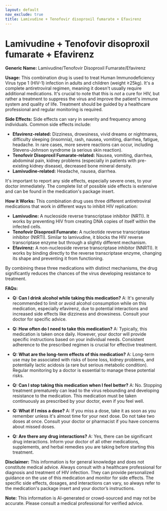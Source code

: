 ```yaml
---
layout: default
nav_exclude: true
title: Lamivudine + Tenofovir disoproxil fumarate + Efavirenz
---
```


# Lamivudine + Tenofovir disoproxil fumarate + Efavirenz

**Generic Name:** Lamivudine/Tenofovir Disoproxil Fumarate/Efavirenz

**Usage:** This combination drug is used to treat Human Immunodeficiency Virus type 1 (HIV-1) infection in adults and children (weight ≥25kg).  It's a complete antiretroviral regimen, meaning it doesn't usually require additional medications. It's crucial to note that this is *not* a cure for HIV, but rather a treatment to suppress the virus and improve the patient's immune system and quality of life.  Treatment should be guided by a healthcare professional and regular monitoring is required.

**Side Effects:** Side effects can vary in severity and frequency among individuals. Common side effects include:

* **Efavirenz-related:** Dizziness, drowsiness, vivid dreams or nightmares, difficulty sleeping (insomnia), rash, nausea, vomiting, diarrhea, fatigue, headache.  In rare cases, more severe reactions can occur, including Stevens-Johnson syndrome (a serious skin reaction).
* **Tenofovir Disoproxil Fumarate-related:** Nausea, vomiting, diarrhea, abdominal pain, kidney problems (especially in patients with pre-existing kidney disease), decreased bone mineral density.
* **Lamivudine-related:** Headache, nausea, diarrhea.

It's important to report any side effects, especially severe ones, to your doctor immediately.  The complete list of possible side effects is extensive and can be found in the medication's package insert.


**How it Works:** This combination drug uses three different antiretroviral medications that work in different ways to inhibit HIV replication:

* **Lamivudine:**  A nucleoside reverse transcriptase inhibitor (NRTI). It works by preventing HIV from creating DNA copies of itself within the infected cells.
* **Tenofovir Disoproxil Fumarate:** A nucleotide reverse transcriptase inhibitor (NtRTI).  Similar to lamivudine, it blocks the HIV reverse transcriptase enzyme but through a slightly different mechanism.
* **Efavirenz:** A non-nucleoside reverse transcriptase inhibitor (NNRTI). It works by binding directly to the reverse transcriptase enzyme, changing its shape and preventing it from functioning.

By combining these three medications with distinct mechanisms, the drug significantly reduces the chances of the virus developing resistance to treatment.


**FAQs:**

* **Q: Can I drink alcohol while taking this medication?** A:  It's generally recommended to limit or avoid alcohol consumption while on this medication, especially efavirenz, due to potential interactions and increased side effects like dizziness and drowsiness.  Consult your doctor for specific advice.

* **Q: How often do I need to take this medication?** A: Typically, this medication is taken once daily. However, your doctor will provide specific instructions based on your individual needs.  Consistent adherence to the prescribed regimen is crucial for effective treatment.

* **Q: What are the long-term effects of this medication?** A: Long-term use may be associated with risks of bone loss, kidney problems, and potentially lactic acidosis (a rare but serious metabolic condition). Regular monitoring by a doctor is essential to manage these potential risks.

* **Q: Can I stop taking this medication when I feel better?** A: No.  Stopping treatment prematurely can lead to the virus rebounding and developing resistance to the medication. This medication must be taken continuously as prescribed by your doctor, even if you feel well.

* **Q: What if I miss a dose?** A:  If you miss a dose, take it as soon as you remember unless it's almost time for your next dose. Do not take two doses at once.  Consult your doctor or pharmacist if you have concerns about missed doses.

* **Q: Are there any drug interactions?** A: Yes, there can be significant drug interactions.  Inform your doctor of all other medications, supplements, and herbal remedies you are taking before starting this treatment.


**Disclaimer:** This information is for general knowledge and does not constitute medical advice. Always consult with a healthcare professional for diagnosis and treatment of HIV infection.  They can provide personalized guidance on the use of this medication and monitor for side effects.  The specific side effects, dosages, and interactions can vary, so always refer to the medication's package insert and your doctor’s instructions.


**Note:** This information is AI-generated or crowd-sourced and may not be accurate. Please consult a medical professional for verified advice.